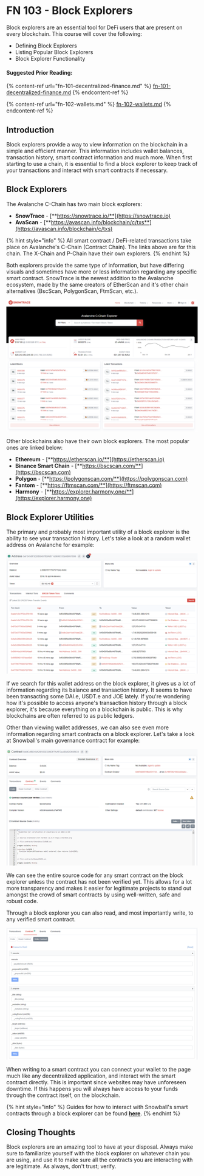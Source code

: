 # FN 103 - Block Explorers

Block explorers are an essential tool for DeFi users that are present on every blockchain. This course will cover the following:

* Defining Block Explorers
* Listing Popular Block Explorers
* Block Explorer Functionality

#### Suggested Prior Reading:

{% content-ref url="fn-101-decentralized-finance.md" %}
[fn-101-decentralized-finance.md](fn-101-decentralized-finance.md)
{% endcontent-ref %}

{% content-ref url="fn-102-wallets.md" %}
[fn-102-wallets.md](fn-102-wallets.md)
{% endcontent-ref %}

## Introduction

Block explorers provide a way to view information on the blockchain in a simple and efficient manner. This information includes wallet balances, transaction history, smart contract information and much more. When first starting to use a chain, it is essential to find a block explorer to keep track of your transactions and interact with smart contracts if necessary.

## Block Explorers

The Avalanche C-Chain has two main block explorers:

* **SnowTrace** - [**https://snowtrace.io/**](https://snowtrace.io)
* **AvaScan** - [**https://avascan.info/blockchain/c/txs**](https://avascan.info/blockchain/c/txs)

{% hint style="info" %}
All smart contract / DeFi-related transactions take place on Avalanche's C-Chain (Contract Chain). The links above are for this chain. The X-Chain and P-Chain have their own explorers.
{% endhint %}

Both explorers provide the same type of information, but have differing visuals and sometimes have more or less information regarding any specific smart contract. SnowTrace is the newest addition to the Avalanche ecosystem, made by the same creators of EtherScan and it's other chain alternatives (BscScan, PolygonScan, FtmScan, etc.).

![Snowtrace - Avalanche C-Chain's Main Block Explorer](<../../.gitbook/assets/image (12) (1).png>)

Other blockchains also have their own block explorers. The most popular ones are linked below:

* **Ethereum** - [**https://etherscan.io/**](https://etherscan.io)
* **Binance Smart Chain** - [**https://bscscan.com/**](https://bscscan.com)
* **Polygon** - [**https://polygonscan.com/**](https://polygonscan.com)
* **Fantom** - [**https://ftmscan.com/**](https://ftmscan.com)
* **Harmony** - [**https://explorer.harmony.one/**](https://explorer.harmony.one)

## Block Explorer Utilities

The primary and probably most important utility of a block explorer is the ability to see your transaction history. Let's take a look at a random wallet address on Avalanche for example:

![Random Wallet on Avalanche](<../../.gitbook/assets/image (9) (1) (1).png>)

If we search for this wallet address on the block explorer, it gives us a lot of information regarding its balance and transaction history. It seems to have been transacting some DAI.e, USDT.e and JOE lately. If you're wondering how it's possible to access anyone's transaction history through a block explorer, it's because everything on a blockchain is public. This is why blockchains are often referred to as public ledgers.

Other than viewing wallet addresses, we can also see even more information regarding smart contracts on a block explorer. Let's take a look at Snowball's main governance contract for example:

![Snowball's Governance Contract on Avalanche](<../../.gitbook/assets/image (11) (1).png>)

We can see the entire source code for any smart contract on the block explorer unless the contract has not been verified yet. This allows for a lot more transparency and makes it easier for legitimate projects to stand out amongst the crowd of smart contracts by using well-written, safe and robust code.

Through a block explorer you can also read, and most importantly write, to any verified smart contract.

![Writing to Snowball's Governance Contract on Avalanche](<../../.gitbook/assets/image (7).png>)

When writing to a smart contract you can connect your wallet to the page much like any decentralized application, and interact with the smart contract directly. This is important since websites may have unforeseen downtime. If this happens you will always have access to your funds through the contract itself, on the blockchain.

{% hint style="info" %}
Guides for how to interact with Snowball's smart contracts through a block explorer can be found [**here**](../../resources/guides/manual-contract-interaction.md).
{% endhint %}

## Closing Thoughts

Block explorers are an amazing tool to have at your disposal. Always make sure to familiarize yourself with the block explorer on whatever chain you are using, and use it to make sure all the contracts you are interacting with are legitimate. As always, don't trust; verify.
